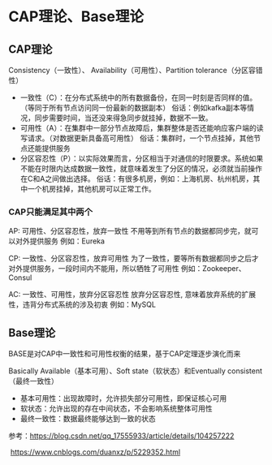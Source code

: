 # CAP理论、Base理论

## CAP理论

Consistency（一致性）、 Availability（可用性）、Partition tolerance（分区容错性）

- 一致性（C）：在分布式系统中的所有数据备份，在同一时刻是否同样的值。（等同于所有节点访问同一份最新的数据副本）
  俗话：例如kafka副本等情况，同步需要时间，当还没来得急同步就挂掉，数据不一致。
- 可用性（A）：在集群中一部分节点故障后，集群整体是否还能响应客户端的读写请求。（对数据更新具备高可用性）
  俗话：集群时，一个节点挂掉，其他节点还能提供服务
- 分区容忍性（P）：以实际效果而言，分区相当于对通信的时限要求。系统如果不能在时限内达成数据一致性，就意味着发生了分区的情况，必须就当前操作在C和A之间做出选择。
  俗话：有很多机房，例如：上海机房、杭州机房，其中一个机房挂掉，其他机房可以正常工作。

### CAP只能满足其中两个

AP:  可用性、分区容忍性，放弃一致性
        不用等到所有节点的数据都同步完，就可以对外提供服务
         例如：Eureka

CP:  一致性、分区容忍性，放弃可用性
        为了一致性，要等所有数据都同步之后才对外提供服务，一段时间内不能用，所以牺牲了可用性
        例如：Zookeeper、Consul

AC:  一致性、可用性，放弃分区容忍性
        放弃分区容忍性, 意味着放弃系统的扩展性，违背分布式系统的涉及初衷
        例如：MySQL



## Base理论

BASE是对CAP中一致性和可用性权衡的结果，基于CAP定理逐步演化而来

Basically Available（基本可用）、Soft state（软状态）和Eventually consistent（最终一致性）



- 基本可用性：出现故障时，允许损失部分可用性，即保证核心可用
- 软状态：允许出现的存在中间状态，不会影响系统整体可用性
- 最终一致性：数据最终能够达到一致的状态



参考：https://blog.csdn.net/qq_17555933/article/details/104257222

​           https://www.cnblogs.com/duanxz/p/5229352.html
